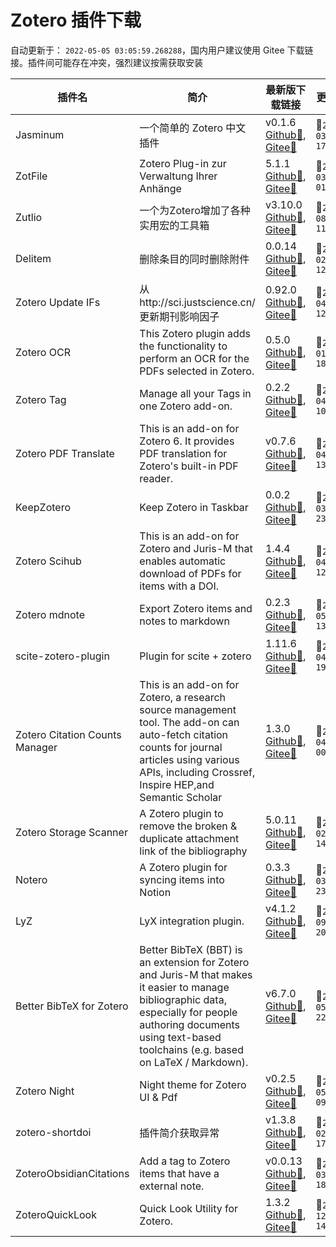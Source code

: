 # Zotero 插件下载

自动更新于： `2022-05-05 03:05:59.268288`，国内用户建议使用 Gitee 下载链接。插件间可能存在冲突，强烈建议按需获取安装

| 插件名 | 简介 |  最新版下载链接 | 更新时间 | GitHub链接 | 主页 |
| ----- | ----- | ----- | ----- | ----- | ----- |
| Jasminum | 一个简单的 Zotero 中文插件 | v0.1.6 [Github🔗](https://github.com/l0o0/ZoteroPlugins/raw/main/plugins/jasminum/jasminum-v0.1.6.xpi), [Gitee🔗](https://gitee.com/zotero-chinese/zotero-plugins/raw/main/plugins/jasminum/jasminum-v0.1.6.xpi) | 📅`2022-03-04 17:01:14` | [💻](https://github.com/l0o0/jasminum) | [🏠](https://gitee.com/l0o0/jasminum) |
| ZotFile | Zotero Plug-in zur Verwaltung Ihrer Anhänge | 5.1.1 [Github🔗](https://github.com/l0o0/ZoteroPlugins/raw/main/plugins/zotfile/zotfile-5.1.1-fx.xpi), [Gitee🔗](https://gitee.com/zotero-chinese/zotero-plugins/raw/main/plugins/zotfile/zotfile-5.1.1-fx.xpi) | 📅`2022-03-23 01:37:40` | [💻](https://github.com/jlegewie/zotfile) | [🏠](http://zotfile.com/) |
| Zutlio | 一个为Zotero增加了各种实用宏的工具箱 | v3.10.0 [Github🔗](https://github.com/l0o0/ZoteroPlugins/raw/main/plugins/zutlio/zutilo_v3.10.0.xpi), [Gitee🔗](https://gitee.com/zotero-chinese/zotero-plugins/raw/main/plugins/zutlio/zutilo_v3.10.0.xpi) | 📅`2021-08-29 11:23:09` | [💻](https://github.com/wshanks/Zutilo) | [🏠](https://github.com/wshanks/Zutilo) |
| Delitem | 删除条目的同时删除附件 | 0.0.14 [Github🔗](https://github.com/l0o0/ZoteroPlugins/raw/main/plugins/delitem/delitemwithatt_0.0.14.xpi), [Gitee🔗](https://gitee.com/zotero-chinese/zotero-plugins/raw/main/plugins/delitem/delitemwithatt_0.0.14.xpi) | 📅`2022-02-27 12:05:20` | [💻](https://github.com/redleafnew/delitemwithatt) | [🏠](https://github.com/redleafnew/delitemwithatt) |
| Zotero Update IFs | 从http://sci.justscience.cn/更新期刊影响因子 | 0.92.0 [Github🔗](https://github.com/l0o0/ZoteroPlugins/raw/main/plugins/zotero_update_ifs/zotero-updateifs_0.92.0.xpi), [Gitee🔗](https://gitee.com/zotero-chinese/zotero-plugins/raw/main/plugins/zotero_update_ifs/zotero-updateifs_0.92.0.xpi) | 📅`2022-04-15 12:32:45` | [💻](https://github.com/redleafnew/zotero-updateifs) | [🏠](https://github.com/redleafnew/zotero-updateifs) |
| Zotero OCR | This Zotero plugin adds the functionality to perform an OCR for the PDFs selected in Zotero. | 0.5.0 [Github🔗](https://github.com/l0o0/ZoteroPlugins/raw/main/plugins/zotero_ocr/zotero-ocr-0.5.0.xpi), [Gitee🔗](https://gitee.com/zotero-chinese/zotero-plugins/raw/main/plugins/zotero_ocr/zotero-ocr-0.5.0.xpi) | 📅`2021-01-24 18:31:08` | [💻](https://github.com/UB-Mannheim/zotero-ocr) | [🏠](ttps://github.com/UB-Mannheim/zotero-ocr) |
| Zotero Tag | Manage all your Tags in one Zotero add-on. | 0.2.2 [Github🔗](https://github.com/l0o0/ZoteroPlugins/raw/main/plugins/zotero_tag/zotero-tag_v0.2.2.xpi), [Gitee🔗](https://gitee.com/zotero-chinese/zotero-plugins/raw/main/plugins/zotero_tag/zotero-tag_v0.2.2.xpi) | 📅`2022-04-20 10:28:09` | [💻](https://github.com/windingwind/zotero-tag) | [🏠](https://github.com/windingwind/zotero-tag) |
| Zotero PDF Translate | This is an add-on for Zotero 6. It provides PDF translation for Zotero's built-in PDF reader. | v0.7.6 [Github🔗](https://github.com/l0o0/ZoteroPlugins/raw/main/plugins/zotero_pdf_translate/zotero-pdf-translate_v0.7.6.xpi), [Gitee🔗](https://gitee.com/zotero-chinese/zotero-plugins/raw/main/plugins/zotero_pdf_translate/zotero-pdf-translate_v0.7.6.xpi) | 📅`2022-04-27 13:44:22` | [💻](https://github.com/windingwind/zotero-pdf-translate) | [🏠](https://github.com/windingwind/zotero-pdf-translate) |
| KeepZotero | Keep Zotero in Taskbar | 0.0.2 [Github🔗](https://github.com/l0o0/ZoteroPlugins/raw/main/plugins/keepzotero/keepzotero-0.0.2-fx.xpi), [Gitee🔗](https://gitee.com/zotero-chinese/zotero-plugins/raw/main/plugins/keepzotero/keepzotero-0.0.2-fx.xpi) | 📅`2022-03-22 23:36:13` | [💻](https://github.com/yhmtsai/KeepZotero) | [🏠](https://github.com/yhmtsai/KeepZotero) |
| Zotero Scihub | This is an add-on for Zotero and Juris-M that enables automatic download of PDFs for items with a DOI. | 1.4.4 [Github🔗](https://github.com/l0o0/ZoteroPlugins/raw/main/plugins/zotero_scihub/zotero-scihub-1.4.4.xpi), [Gitee🔗](https://gitee.com/zotero-chinese/zotero-plugins/raw/main/plugins/zotero_scihub/zotero-scihub-1.4.4.xpi) | 📅`2022-04-06 12:15:35` | [💻](https://github.com/ethanwillis/zotero-scihub) | [🏠](https://github.com/ethanwillis/zotero-scihub) |
| Zotero mdnote | Export Zotero items and notes to markdown | 0.2.3 [Github🔗](https://github.com/l0o0/ZoteroPlugins/raw/main/plugins/zotero_mdnote/mdnotes-0.2.3.xpi), [Gitee🔗](https://gitee.com/zotero-chinese/zotero-plugins/raw/main/plugins/zotero_mdnote/mdnotes-0.2.3.xpi) | 📅`2022-05-03 13:32:54` | [💻](https://github.com/argenos/zotero-mdnotes) | [🏠](https://github.com/argenos/zotero-mdnotes) |
| scite-zotero-plugin | Plugin for scite + zotero | 1.11.6 [Github🔗](https://github.com/l0o0/ZoteroPlugins/raw/main/plugins/scite-zotero-plugin/zotero-scite-1.11.6.xpi), [Gitee🔗](https://gitee.com/zotero-chinese/zotero-plugins/raw/main/plugins/scite-zotero-plugin/zotero-scite-1.11.6.xpi) | 📅`2022-04-06 19:45:34` | [💻](https://github.com/scitedotai/scite-zotero-plugin) | [🏠](https://github.com/scitedotai/scite-zotero-plugin) |
| Zotero Citation Counts Manager | This is an add-on for Zotero, a research source management tool. The add-on can auto-fetch citation counts for journal articles using various APIs, including Crossref, Inspire HEP,and Semantic Scholar | 1.3.0 [Github🔗](https://github.com/l0o0/ZoteroPlugins/raw/main/plugins/zotero_citation_counts_manager/zotero-citationcounts-1.3.0.xpi), [Gitee🔗](https://gitee.com/zotero-chinese/zotero-plugins/raw/main/plugins/zotero_citation_counts_manager/zotero-citationcounts-1.3.0.xpi) | 📅`2022-04-05 00:58:48` | [💻](https://github.com/eschnett/zotero-citationcounts) | [🏠](https://github.com/eschnett/zotero-citationcounts) |
| Zotero Storage Scanner | A Zotero plugin to remove the broken & duplicate attachment link of the bibliography | 5.0.11 [Github🔗](https://github.com/l0o0/ZoteroPlugins/raw/main/plugins/zotero_storage_scanner/zotero-storage-scanner-5.0.11.xpi), [Gitee🔗](https://gitee.com/zotero-chinese/zotero-plugins/raw/main/plugins/zotero_storage_scanner/zotero-storage-scanner-5.0.11.xpi) | 📅`2022-02-10 14:21:30` | [💻](https://github.com/retorquere/zotero-storage-scanner) | [🏠](https://github.com/retorquere/zotero-storage-scanner) |
| Notero | A Zotero plugin for syncing items into Notion | 0.3.3 [Github🔗](https://github.com/l0o0/ZoteroPlugins/raw/main/plugins/notero/notero-0.3.3.xpi), [Gitee🔗](https://gitee.com/zotero-chinese/zotero-plugins/raw/main/plugins/notero/notero-0.3.3.xpi) | 📅`2022-03-26 23:01:46` | [💻](https://github.com/dvanoni/notero) | [🏠](https://github.com/dvanoni/notero) |
| LyZ | LyX integration plugin. | v4.1.2 [Github🔗](https://github.com/l0o0/ZoteroPlugins/raw/main/plugins/lyz/lyz_v4.1.2.xpi), [Gitee🔗](https://gitee.com/zotero-chinese/zotero-plugins/raw/main/plugins/lyz/lyz_v4.1.2.xpi) | 📅`2021-09-06 20:06:53` | [💻](https://github.com/wshanks/lyz) | [🏠](https://github.com/wshanks/lyz) |
| Better BibTeX for Zotero | Better BibTeX (BBT) is an extension for Zotero and Juris-M that makes it easier to manage bibliographic data, especially for people authoring documents using text-based toolchains (e.g. based on LaTeX / Markdown). | v6.7.0 [Github🔗](https://github.com/l0o0/ZoteroPlugins/raw/main/plugins/better_bibtex_for_zotero/zotero-better-bibtex-6.7.0.xpi), [Gitee🔗](https://gitee.com/zotero-chinese/zotero-plugins/raw/main/plugins/better_bibtex_for_zotero/zotero-better-bibtex-6.7.0.xpi) | 📅`2022-05-04 22:01:38` | [💻](https://github.com/retorquere/zotero-better-bibtex) | [🏠](https://retorque.re/zotero-better-bibtex/) |
| Zotero Night | Night theme for Zotero UI & Pdf | v0.2.5 [Github🔗](https://github.com/l0o0/ZoteroPlugins/raw/main/plugins/zotero_night/zotero-night-0.2.5.xpi), [Gitee🔗](https://gitee.com/zotero-chinese/zotero-plugins/raw/main/plugins/zotero_night/zotero-night-0.2.5.xpi) | 📅`2022-05-01 09:38:20` | [💻](https://github.com/ThomasFKJorna/zotero-night) | [🏠](https://github.com/ThomasFKJorna/zotero-night) |
| zotero-shortdoi | 插件简介获取异常 | v1.3.8 [Github🔗](https://github.com/l0o0/ZoteroPlugins/raw/main/plugins/zotero-shortdoi/zotero-doi-manager-1.4.2.xpi), [Gitee🔗](https://gitee.com/zotero-chinese/zotero-plugins/raw/main/plugins/zotero-shortdoi/zotero-doi-manager-1.4.2.xpi) | 📅`2022-02-13 17:59:06` | [💻](https://github.com/bwiernik/zotero-shortdoi) | [🏠](https://github.com/bwiernik/zotero-shortdoi) |
| ZoteroObsidianCitations | Add a tag to Zotero items that have a external note. | v0.0.13 [Github🔗](https://github.com/l0o0/ZoteroPlugins/raw/main/plugins/zoteroobsidiancitations/zotero-obsidian-citations-0.0.15.xpi), [Gitee🔗](https://gitee.com/zotero-chinese/zotero-plugins/raw/main/plugins/zoteroobsidiancitations/zotero-obsidian-citations-0.0.15.xpi) | 📅`2022-03-08 18:31:55` | [💻](https://github.com/daeh/zotero-obsidian-citations) | [🏠](https://github.com/daeh/zotero-obsidian-citations) |
| ZoteroQuickLook | Quick Look Utility for Zotero. | 1.3.2 [Github🔗](https://github.com/l0o0/ZoteroPlugins/raw/main/plugins/zoteroquicklook/zoteroquicklook.zoteroplugin_1.4.2.xpi), [Gitee🔗](https://gitee.com/zotero-chinese/zotero-plugins/raw/main/plugins/zoteroquicklook/zoteroquicklook.zoteroplugin_1.4.2.xpi) | 📅`2019-12-13 14:02:37` | [💻](https://github.com/mronkko/ZoteroQuickLook) | [🏠](https://github.com/mronkko/ZoteroQuickLook) |
